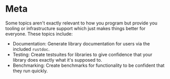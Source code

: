 # Meta

Some topics aren't exactly relevant to how you program but provide you
tooling or infrastructure support which just makes things better for
everyone. These topics include:

* Documentation: Generate library documentation for users via the included
`rustdoc`.
* Testing: Create testsuites for libraries to give confidence that your
library does exactly what it's supposed to.
* Benchmarking: Create benchmarks for functionality to be confident that
they run quickly.
